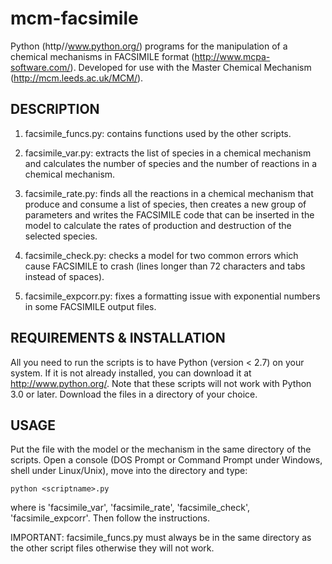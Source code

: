 mcm-facsimile
=============

Python (http//www.python.org/) programs for the manipulation of a
chemical mechanisms in FACSIMILE format
(http://www.mcpa-software.com/). Developed for use with the Master
Chemical Mechanism (http://mcm.leeds.ac.uk/MCM/).


DESCRIPTION
-----------

1) facsimile_funcs.py:
   contains functions used by the other scripts.

2) facsimile_var.py:
   extracts the list of species in a chemical mechanism and calculates
   the number of species and the number of reactions in a chemical
   mechanism.

3) facsimile_rate.py:
   finds all the reactions in a chemical mechanism that produce and
   consume a list of species, then creates a new group of parameters
   and writes the FACSIMILE code that can be inserted in the model to
   calculate the rates of production and destruction of the selected
   species.

4) facsimile_check.py:
   checks a model for two common errors which cause FACSIMILE to crash
   (lines longer than 72 characters and tabs instead of spaces).

5) facsimile_expcorr.py:
   fixes a formatting issue with exponential numbers in some FACSIMILE
   output files.


REQUIREMENTS & INSTALLATION
---------------------------

All you need to run the scripts is to have Python (version < 2.7) on
your system. If it is not already installed, you can download it at
http://www.python.org/. Note that these scripts will not work with
Python 3.0 or later. Download the files in a directory of your
choice.


USAGE
-----

Put the file with the model or the mechanism in the same directory of
the scripts. Open a console (DOS Prompt or Command Prompt under
Windows, shell under Linux/Unix), move into the directory and type:

    python <scriptname>.py

where <scriptname> is 'facsimile_var', 'facsimile_rate',
'facsimile_check', 'facsimile_expcorr'. Then follow the
instructions.

IMPORTANT: facsimile_funcs.py must always be in the same directory as
the other script files otherwise they will not work.
